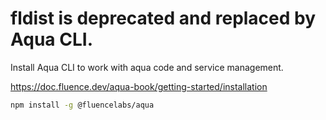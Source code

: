 # fldist is deprecated and replaced by Aqua CLI.

Install Aqua CLI to work with aqua code and service management.

https://doc.fluence.dev/aqua-book/getting-started/installation

```bash
npm install -g @fluencelabs/aqua
```
